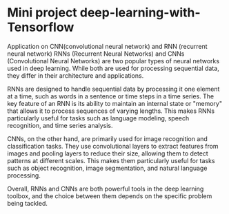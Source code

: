 # Mini project deep-learning-with-Tensorflow
Application on CNN(convolutional neural network) and RNN (recurrent neural network)
RNNs (Recurrent Neural Networks) and CNNs (Convolutional Neural Networks) are two popular types of neural networks used in deep learning. While both are used for processing sequential data, they differ in their architecture and applications.

RNNs are designed to handle sequential data by processing it one element at a time, such as words in a sentence or time steps in a time series. The key feature of an RNN is its ability to maintain an internal state or "memory" that allows it to process sequences of varying lengths. This makes RNNs particularly useful for tasks such as language modeling, speech recognition, and time series analysis.

CNNs, on the other hand, are primarily used for image recognition and classification tasks. They use convolutional layers to extract features from images and pooling layers to reduce their size, allowing them to detect patterns at different scales. This makes them particularly useful for tasks such as object recognition, image segmentation, and natural language processing.

Overall, RNNs and CNNs are both powerful tools in the deep learning toolbox, and the choice between them depends on the specific problem being tackled.
